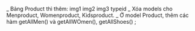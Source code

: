 _ Bảng Product thì thêm: img1 img2 img3 typeid 
_ Xóa models cho Menproduct, Womenproduct, Kidsproduct.
_ Ở model Product, thêm các hàm getAllMen() và getAllWOmen(), getAllShoes() ;